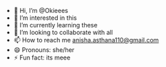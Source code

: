 - 👋 Hi, I’m @Okieees
- 👀 I’m interested in this
- 🌱 I’m currently learning these
- 💞️ I’m looking to collaborate with all
- 📫 How to reach me anisha.asthana110@gmail.com 
- 😄 Pronouns: she/her
- ⚡ Fun fact: its meee

<!---
Okieees/Okieees is a ✨ special ✨ repository because its `README.md` (this file) appears on your GitHub profile.
You can click the Preview link to take a look at your changes.
--->
